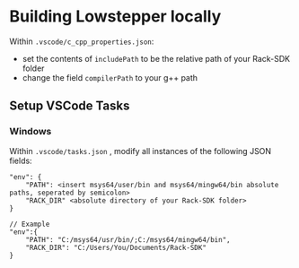 # Building Lowstepper locally

Within `.vscode/c_cpp_properties.json`:

- set the contents of `includePath` to be the relative path of your Rack-SDK folder
- change the field `compilerPath` to your g++ path

## Setup VSCode Tasks

### Windows

Within `.vscode/tasks.json` , modify all instances of the following JSON fields:

```
"env": {
    "PATH": <insert msys64/user/bin and msys64/mingw64/bin absolute paths, seperated by semicolon>
    "RACK_DIR" <absolute directory of your Rack-SDK folder>
}

// Example
"env":{
    "PATH": "C:/msys64/usr/bin/;C:/msys64/mingw64/bin",
    "RACK_DIR": "C:/Users/You/Documents/Rack-SDK"
}
```